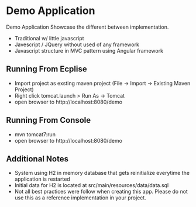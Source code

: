 Demo Application
================

Demo Application Showcase the different between implementation.

  - Traditional w/ little javascript
  - Javescript / JQuery without used of any framework
  - Javascript structure in MVC pattern using Angular framework


Running From Ecplise
---------------------
  - Import project as exsting maven project (File -> Import -> Existing Maven Project)
  - Right click tomcat.launch > Run As -> Tomcat
  - open browser to http://localhost:8080/demo

Running From Console
--------------------
 - mvn tomcat7:run
 - open browser to http://localhost:8080/demo

Additional Notes
----------------
 - System using H2 in memory database that gets reinitialize everytime the application is restarted
 - Initial data for H2 is located at src/main/resources/data/data.sql
 - Not all best practices were follow when creating this app.  Please do not use this as a reference implementation in your project.